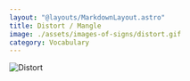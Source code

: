 ```yaml
---
layout: "@layouts/MarkdownLayout.astro"
title: Distort / Mangle
image: ./assets/images-of-signs/distort.gif
category: Vocabulary
---
```


![Distort](@signs/distort.gif)
